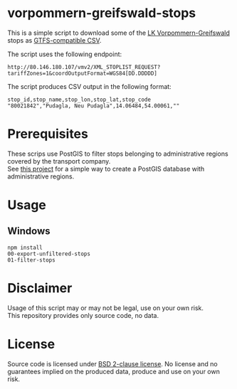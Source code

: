 # vorpommern-greifswald-stops

This is a simple script to download some of the [LK Vorpommern-Greifswald](http://www.mobilitaetszentrale-vorpommern.de) stops as [GTFS-compatible CSV](https://developers.google.com/transit/gtfs/reference/stops-file).

The script uses the following endpoint:

```
http://80.146.180.107/vmv2/XML_STOPLIST_REQUEST?tariffZones=1&coordOutputFormat=WGS84[DD.DDDDD]
```

The script produces CSV output in the following format:

```
stop_id,stop_name,stop_lon,stop_lat,stop_code
"80021842","Pudagla, Neu Pudagla",14.06484,54.00061,""
```

# Prerequisites

These scrips use PostGIS to filter stops belonging to administrative regions covered by the transport company.  
See [this project](https://github.com/highsource/postgis-verwaltungsgebiete) for a simple way to create a PostGIS database with administrative regions.

# Usage

## Windows

```
npm install
00-export-unfiltered-stops
01-filter-stops
```

# Disclaimer

Usage of this script may or may not be legal, use on your own risk.  
This repository provides only source code, no data.

# License

Source code is licensed under [BSD 2-clause license](LICENSE). No license and no guarantees implied on the produced data, produce and use on your own risk.